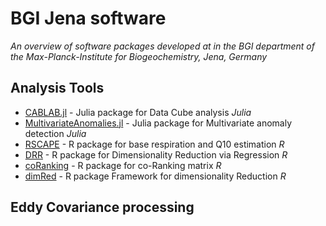 # BGI Jena software
*An overview of software packages developed at in the BGI department of the Max-Planck-Institute for Biogeochemistry, Jena, Germany*

## Analysis Tools

- [CABLAB.jl](https://github.com/CAB-LAB/CABLAB.jl) - Julia package for Data Cube analysis *Julia*
- [MultivariateAnomalies.jl](https://github.com/milanflach/MultivariateAnomalies.jl) - Julia package for Multivariate anomaly detection *Julia*
- [RSCAPE](https://github.com/bgi-jena/RSCAPE) - R package for base respiration and Q10 estimation *R*
- [DRR](https://github.com/gdkrmr/DRR) - R package for Dimensionality Reduction via Regression *R*
- [coRanking](https://github.com/gdkrmr/coRanking) - R package for co-Ranking matrix *R*
- [dimRed](https://github.com/gdkrmr/dimRed) - R package Framework for dimensionality Reduction *R*

## Eddy Covariance processing


